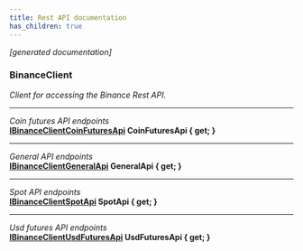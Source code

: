 ```yaml
---
title: Rest API documentation
has_children: true
---
```

*[generated documentation]*  
### BinanceClient  
*Client for accessing the Binance Rest API.*
  
***
*Coin futures API endpoints*  
**[IBinanceClientCoinFuturesApi](CoinFuturesApi/IBinanceClientCoinFuturesApi.html) CoinFuturesApi { get; }**  
***
*General API endpoints*  
**[IBinanceClientGeneralApi](GeneralApi/IBinanceClientGeneralApi.html) GeneralApi { get; }**  
***
*Spot API endpoints*  
**[IBinanceClientSpotApi](SpotApi/IBinanceClientSpotApi.html) SpotApi { get; }**  
***
*Usd futures API endpoints*  
**[IBinanceClientUsdFuturesApi](UsdFuturesApi/IBinanceClientUsdFuturesApi.html) UsdFuturesApi { get; }**  
